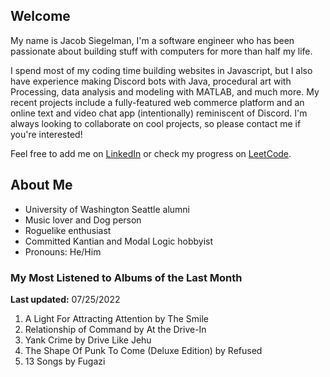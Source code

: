
## Welcome
My name is Jacob Siegelman, I'm a software engineer who has been passionate about building stuff with computers for more than half my life.

I spend most of my coding time building websites in Javascript, but I also have experience making Discord bots with Java, procedural art with Processing, data analysis and modeling with MATLAB, and much more. My recent projects include a fully-featured web commerce platform and an online text and video chat app (intentionally) reminiscent of Discord. I'm always looking to collaborate on cool projects, so please contact me if you're interested!

Feel free to add me on [LinkedIn](https://www.linkedin.com/in/jacob-siegelman/) or check my progress on [LeetCode](https://leetcode.com/jsiegelman/).

## About Me
- University of Washington Seattle alumni
- Music lover and Dog person
- Roguelike enthusiast
- Committed Kantian and Modal Logic hobbyist
- Pronouns: He/Him

### My Most Listened to Albums of the Last Month
**Last updated:** 07/25/2022 <!-- lfm -->   
1. <!-- lfm -->A Light For Attracting Attention by The Smile  
2. <!-- lfm -->Relationship of Command by At the Drive-In  
3. <!-- lfm -->Yank Crime by Drive Like Jehu  
4. <!-- lfm -->The Shape Of Punk To Come (Deluxe Edition) by Refused  
5. <!-- lfm -->13 Songs by Fugazi  
